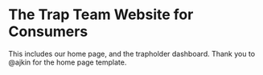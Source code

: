 # The Trap Team Website for Consumers
This includes our home page, and the trapholder dashboard.
Thank you to @ajkin for the home page template.

